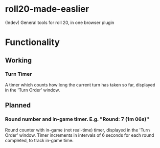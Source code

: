 # roll20-made-easlier

(Indev) General tools for roll 20, in one browser plugin


# Functionality

## Working

### Turn Timer

A timer which counts how long the current turn has taken so far, displayed in the 'Turn Order' window.

## Planned

### Round number and in-game timer. E.g. "Round: 7 (1m 06s)"

Round counter with in-game (not real-time) timer, displayed in the 'Turn Order' window. Timer increments in intervals of 6 seconds for each round completed, to track in-game time.
